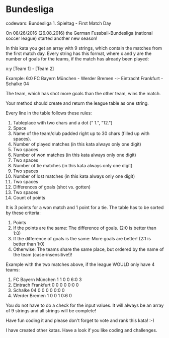 # Bundesliga
codewars: Bundesliga 1. Spieltag - First Match Day

On 08/26/2016 (26.08.2016) the German Fussball-Bundesliga (national soccer league) started another new season!

In this kata you get an array with 9 strings, which contain the matches from the first match day.
Every string has this format, where x and y are the number of goals for the teams, if the match has already been played:

x:y [Team 1] - [Team 2]

Example:
6:0 FC Bayern München - Werder Bremen
-:- Eintracht Frankfurt - Schalke 04

The team, which has shot more goals than the other team, wins the match.

Your method should create and return the league table as one string.

Every line in the table follows these rules:

 1. Tableplace with two chars and a dot (" 1.", "12.")
 2. Space
 3. Name of the team/club padded right up to 30 chars (filled up with spaces).
 4. Number of played matches (in this kata always only one digit)
 5. Two spaces
 6. Number of won matches (in this kata always only one digit)
 7. Two spaces
 8. Number of tie matches (in this kata always only one digit)
 9. Two spaces
10. Number of lost matches (in this kata always only one digit)
11. Two spaces
12. Differences of goals (shot vs. gotten)
13. Two spaces
14. Count of points

It is 3 points for a won match and 1 point for a tie.
The table has to be sorted by these criteria:

1. Points
2. If the points are the same: The difference of goals. (2:0 is better than 1:0)
3. If the difference of goals is the same: More goals are better! (2:1 is better than 1:0)
4. Otherwise: The teams share the same place, but ordered by the name of the team (case-insensitive!)!

Example with the two matches above, if the league WOULD only have 4 teams:

 1. FC Bayern München             1  1  0  0  6:0  3 
 2. Eintrach Frankfurt            0  0  0  0  0:0  0
 2. Schalke 04                    0  0  0  0  0:0  0
 4. Werder Bremen                 1  0  0  1  0:6  0

You do not have to do a check for the input values. It will always be an array of 9 strings and all strings will be complete!

Have fun coding it and please don't forget to vote and rank this kata! :-)

I have created other katas. Have a look if you like coding and challenges.
